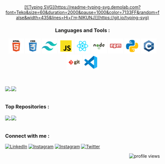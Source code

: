 <p align="center"><a href="https://github.com/nk112233">[![Typing SVG](https://readme-typing-svg.demolab.com?font=Teko&size=60&duration=2000&pause=1000&color=7133FF&random=false&width=435&lines=Hi+I'm;NIKUNJ)](https://git.io/typing-svg)</a></p>
                                                                                                                                     
 <h3 align='center'>Languages and Tools :</h3>


<p align='center'>
    <img src="./assets/html.svg" width="50" height="50"></img>
    <img src="./assets/css.svg" width="50" height="50"></img>
    <img src="./assets/tailwindcss.svg" width="50" height="50"></img>
    <img src="./assets/javascript.svg" width="50" height="50"></img>
    <img src="./assets/react.svg" width="50" height="50"></img>
    <img src="./assets/nodejs.svg" width="50" height="50"></img>
    <img src="./assets/npm.svg" width="50" height="50"></img>
    <img src="./assets/python.svg" width="50" height="50"></img>
    <img src="./assets/cpp.svg" width="50" height="50"></img>
    <img src="./assets/git.svg" width="50" height="50"></img>
    <img src="./assets/vscode.svg" width="50" height="50"></img>

</p>

<br/>
<br/>

<a href="https://github.com/nk112233">
  <img height="180" align="center" src="https://github-readme-stats.vercel.app/api/top-langs/?username=nk112233&show_icons=true&locale=en&layout=compact&theme=radical&hide=html,css,scss,jupyter%20notebook&langs_count=10" />
</a>
<a href="https://github.com/nk112233">
  <img height="180" align="center" src="https://github-readme-stats.vercel.app/api?username=nk112233&show_icons=true&locale=en&theme=radical&private_count=true&rank_icon=github" />
</a>

<br/>
<br/>

### Top Repositories : 
<a href="https://github.com/nk112233/DSAL">
  <img height="135" align="center" src="https://github-readme-stats.vercel.app/api/pin/?username=nk112233&repo=DSAL&theme=radical" />
</a>
<a href="https://github.com/nk112233/OOPL">
  <img height="135" align="center" src="https://github-readme-stats.vercel.app/api/pin/?username=nk112233&repo=OOPL&theme=radical" />
</a>

<br/>
<br/>

### Connect with me :

[<img alt="LinkedIn" src="https://img.shields.io/badge/LinkedIn-0077B5?style=for-the-badge&logo=linkedin&color=blueviolet" />](https://www.linkedin.com/)
[<img alt="Instagram" src="https://img.shields.io/badge/GitHub-%2312100E.svg?&style=for-the-badge&logo=Github&color=blueviolet" />](https://www.instagram.com/)
[<img alt="Instagram" src="https://img.shields.io/badge/Instagram-E4405F?style=for-the-badge&logo=instagram&color=blueviolet&logoColor=white" />](https://www.instagram.com/)
[<img alt="Twitter" src="https://img.shields.io/badge/Twitter-0077B5?style=for-the-badge&logo=twitter&color=blueviolet&logoColor=white" />](https://twitter.com/)


<img  align="right" src="https://komarev.com/ghpvc/?username=nk112233&label=Profile%20views&color=blueviolet&style=for-the-badge" alt="profile views" />
